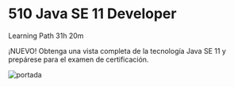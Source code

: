 # 510 Java SE 11 Developer

Learning Path 31h 20m

¡NUEVO! Obtenga una vista completa de la tecnología Java SE 11 y prepárese para el examen de certificación.

![portada]()
